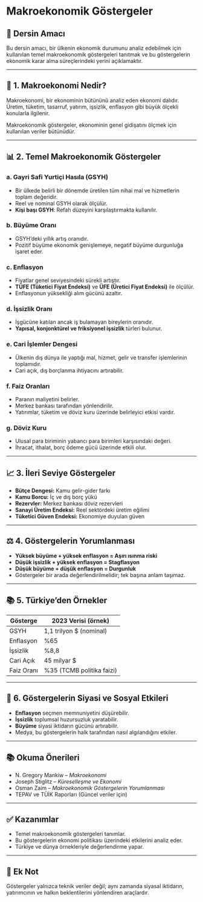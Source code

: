 # Makroekonomik Göstergeler

## 🎯 Dersin Amacı

Bu dersin amacı, bir ülkenin ekonomik durumunu analiz edebilmek için kullanılan temel makroekonomik göstergeleri tanıtmak ve bu göstergelerin ekonomik karar alma süreçlerindeki yerini açıklamaktır.

---

## 📌 1. Makroekonomi Nedir?

Makroekonomi, bir ekonominin bütününü analiz eden ekonomi dalıdır. Üretim, tüketim, tasarruf, yatırım, işsizlik, enflasyon gibi büyük ölçekli konularla ilgilenir.

Makroekonomik göstergeler, ekonominin genel gidişatını ölçmek için kullanılan veriler bütünüdür.

---

## 📊 2. Temel Makroekonomik Göstergeler

### a. Gayri Safi Yurtiçi Hasıla (GSYH)

- Bir ülkede belirli bir dönemde üretilen tüm nihai mal ve hizmetlerin toplam değeridir.
- Reel ve nominal GSYH olarak ölçülür.
- **Kişi başı GSYH**: Refah düzeyini karşılaştırmakta kullanılır.

### b. Büyüme Oranı

- GSYH’deki yıllık artış oranıdır.
- Pozitif büyüme ekonomik genişlemeye, negatif büyüme durgunluğa işaret eder.

### c. Enflasyon

- Fiyatlar genel seviyesindeki sürekli artıştır.
- **TÜFE (Tüketici Fiyat Endeksi)** ve **ÜFE (Üretici Fiyat Endeksi)** ile ölçülür.
- Enflasyonun yüksekliği alım gücünü azaltır.

### d. İşsizlik Oranı

- İşgücüne katılan ancak iş bulamayan bireylerin oranıdır.
- **Yapısal, konjonktürel ve friksiyonel işsizlik** türleri bulunur.

### e. Cari İşlemler Dengesi

- Ülkenin dış dünya ile yaptığı mal, hizmet, gelir ve transfer işlemlerinin toplamıdır.
- Cari açık, dış borçlanma ihtiyacını artırabilir.

### f. Faiz Oranları

- Paranın maliyetini belirler.
- Merkez bankası tarafından yönlendirilir.
- Yatırımlar, tüketim ve döviz kuru üzerinde belirleyici etkisi vardır.

### g. Döviz Kuru

- Ulusal para biriminin yabancı para birimleri karşısındaki değeri.
- İhracat, ithalat, borç ödeme gücü üzerinde etkili olur.

---

## 📈 3. İleri Seviye Göstergeler

- **Bütçe Dengesi:** Kamu gelir-gider farkı
- **Kamu Borcu:** İç ve dış borç yükü
- **Rezervler:** Merkez bankası döviz rezervleri
- **Sanayi Üretim Endeksi:** Reel sektördeki üretim eğilimi
- **Tüketici Güven Endeksi:** Ekonomiye duyulan güven

---

## ⚖️ 4. Göstergelerin Yorumlanması

- **Yüksek büyüme + yüksek enflasyon = Aşırı ısınma riski**
- **Düşük işsizlik + yüksek enflasyon = Stagflasyon**
- **Düşük büyüme + düşük enflasyon = Durgunluk**
- Göstergeler bir arada değerlendirilmelidir; tek başına anlam taşımaz.

---

## 📚 5. Türkiye’den Örnekler

| Gösterge   | 2023 Verisi (örnek)       |
| ---------- | ------------------------- |
| GSYH       | 1,1 trilyon $ (nominal)   |
| Enflasyon  | %65                       |
| İşsizlik   | %8,8                      |
| Cari Açık  | 45 milyar $               |
| Faiz Oranı | %35 (TCMB politika faizi) |

---

## 🧠 6. Göstergelerin Siyasi ve Sosyal Etkileri

- **Enflasyon** seçmen memnuniyetini düşürebilir.
- **İşsizlik** toplumsal huzursuzluk yaratabilir.
- **Büyüme** siyasi iktidarın gücünü artırabilir.
- Medya, bu göstergelerin halk tarafından nasıl algılandığını etkiler.

---

## 📚 Okuma Önerileri

- N. Gregory Mankiw – _Makroekonomi_
- Joseph Stiglitz – _Küreselleşme ve Ekonomi_
- Osman Zaim – _Makroekonomik Göstergelerin Yorumlanması_
- TEPAV ve TÜİK Raporları (Güncel veriler için)

---

## ✅ Kazanımlar

- Temel makroekonomik göstergeleri tanımlar.
- Bu göstergelerin ekonomi politikası üzerindeki etkilerini analiz eder.
- Türkiye ve dünya örnekleriyle değerlendirme yapar.

---

## 📌 Ek Not

Göstergeler yalnızca teknik veriler değil; aynı zamanda siyasal iktidarın, yatırımcının ve halkın beklentilerini yönlendiren araçlardır.
